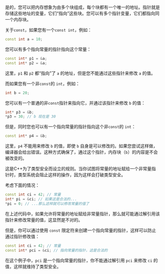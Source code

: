 是的，您可以把内存想象为由多个块组成，每个块都有一个唯一的地址。指针就是存储这些地址的变量，它们“指向”这些块。您可以有多个指针变量，它们都指向同一个内存块。

关于`const`，如果您有一个`const int`，例如：

```cpp
const int a = 10;
```

您可以有多个指向常量的指针指向这个常量：

```cpp
const int* p1 = &a;
const int* p2 = &a;
```

这里，`p1` 和 `p2` 都“指向”了 `a` 的地址，但是您不能通过这些指针来修改 `a` 的值。

而如果您有一个非`const`的 `int`，例如：

```cpp
int b = 20;
```

您可以有一个普通的非`const`指针来指向它，并通过该指针来修改 `b` 的值：

```cpp
int* p3 = &b;
*p3 = 30; // b 现在是 30
```

但是，同时您也可以有一个指向常量的指针指向这个非`const`的 `int`：

```cpp
const int* p4 = &b;
```

这里，`p4` 不能用来修改 `b` 的值，即使 `b` 自身是可以修改的。如果您尝试这样做，编译器会给出错误。这种方式确保了，通过这个指针，内存块（`b`）的内容是不会被改变的。



























这是C++为了类型安全而设立的规则。当你试图将常量的地址赋给一个非常量指针时，类型系统会阻止这样的操作，因为这样会打破类型安全。

考虑下面的情况：

```cpp
const int ci = 42; // 常量
int* pi = &ci; // 如果这是合法的...
*pi = 0; // ...那么这样就可以修改常量的值了
```

在上述代码中，如果允许将常量的地址赋给非常量指针，那么就可能通过解引用该指针来修改常量的值，这显然是不对的。

但是，你可以通过使用 `const` 限定符来创建一个指向常量的指针，这样可以防止通过指针修改值：

```cpp
const int ci = 42; // 常量
const int* pci = &ci; // 指向常量的指针，这是合法的
```

在这个例子中，`pci` 是一个指向常量的指针，你不能通过解引用 `pci` 来修改 `ci` 的值，这样就维持了类型安全。
